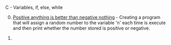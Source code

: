 C - Variables, if, else, while

0. [Positive anything is better than negative nothing]() - Creating a program that will assign a random number to the variable 'n' each time is execute and then print whether the number stored is positive or negative.

1. []()